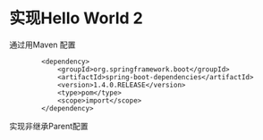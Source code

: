 实现Hello World 2
=================

通过用Maven 配置
```
        <dependency>
            <groupId>org.springframework.boot</groupId>
            <artifactId>spring-boot-dependencies</artifactId>
            <version>1.4.0.RELEASE</version>
            <type>pom</type>
            <scope>import</scope>
        </dependency>
```
实现非继承Parent配置
